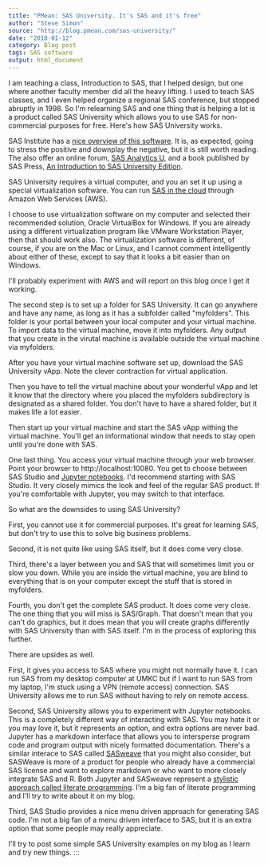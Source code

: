 ```yaml
---
title: "PMean: SAS University. It's SAS and it's free"
author: "Steve Simon"
source: "http://blog.pmean.com/sas-university/"
date: "2018-01-12"
category: Blog post
tags: SAS software
output: html_document
---
```


I am teaching a class, Introduction to SAS, that I helped design, but
one where another faculty member did all the heavy lifting. I used to
teach SAS classes, and I even helped organize a regional SAS conference,
but stopped abruptly in 1998. So I'm relearning SAS and one thing that
is helping a lot is a product called SAS University which allows you to
use SAS for non-commercial purposes for free. Here's how SAS University
works.

<!---More--->

SAS Institute has a [nice overview of this
software](https://www.sas.com/en_us/software/university-edition.html).
It is, as expected, going to stress the positive and downplay the
negative, but it is still worth reading. The also offer an online forum,
[SAS Analytics
U](https://communities.sas.com/t5/SAS-Analytics-U/bd-p/sas_analytics_u),
and a book published by SAS Press, [An Introduction to SAS University
Edition](https://www.sas.com/store/books/categories/getting-started/an-introduction-to-sas-university-edition/prodBK_68380_en.html).

SAS University requires a virtual computer, and you an set it up using a
special virtualization software. You can run [SAS in the
cloud](https://aws.amazon.com/marketplace/pp/B00WH10IKW) through Amazon
Web Services (AWS).

I choose to use virtualization software on my computer and selected
their recommended solution, Oracle VirtualBox for Windows. If you are
already using a different virtualization program like VMware Workstation
Player, then that should work also. The virtualization software is
different, of course, if you are on the Mac or Linux, and I cannot
comment intelligently about either of these, except to say that it looks
a bit easier than on Windows.

I'll probably experiment with AWS and will report on this blog once I
get it working.

The second step is to set up a folder for SAS University. It can go
anywhere and have any name, as long as it has a subfolder called
"myfolders". This folder is your portal between your local computer and
your virtual machine. To import data to the virtual machine, move it
into myfolders. Any output that you create in the virutal machine is
available outside the virtual machine via myfolders.

After you have your virtual machine software set up, download the SAS
University vApp. Note the clever contraction for virtual application.

Then you have to tell the virtual machine about your wonderful vApp and
let it know that the directory where you placed the myfolders
subdirectory is designated as a shared folder. You don't have to have a
shared folder, but it makes life a lot easier.

Then start up your virtual machine and start the SAS vApp withing the
virtual machine. You'll get an informational window that needs to stay
open until you're done with SAS.

One last thing. You access your virtual machine through your web
browser. Point your browser to http://localhost:10080. You get to choose
between SAS Studio and [Jupyter notebooks](http://jupyter.org/). I'd
recommend starting with SAS Studio. It very closely mimics the look and
feel of the regular SAS product. If you're comfortable with Jupyter, you
may switch to that interface.

So what are the downsides to using SAS University?

First, you cannot use it for commercial purposes. It's great for
learning SAS, but don't try to use this to solve big business problems.

Second, it is not quite like using SAS itself, but it does come very
close.

Third, there's a layer between you and SAS that will sometimes limit you
or slow you down. While you are inside the virtual machine, you are
blind to everything that is on your computer except the stuff that is
stored in myfolders.

Fourth, you don't get the complete SAS product. It does come very close.
The one thing that you will miss is SAS/Graph. That doesn't mean that
you can't do graphics, but it does mean that you will create graphs
differently with SAS University than with SAS itself. I'm in the process
of exploring this further.

There are upsides as well.

First, it gives you access to SAS where you might not normally have it.
I can run SAS from my desktop computer at UMKC but if I want to run SAS
from my laptop, I'm stuck using a VPN (remote access) connection. SAS
University allows me to run SAS without having to rely on remote access.

Second, SAS University allows you to experiment with Jupyter notebooks.
This is a completely different way of interacting with SAS. You may hate
it or you may love it, but it represents an option, and extra options
are never bad. Jupyter has a markdown interface that allows you to
intersperse program code and program output with nicely formatted
documentation. There's a similar interace to SAS called
[SASweave](http://homepage.divms.uiowa.edu/~rlenth/SASweave/) that you
might also consider, but SASWeave is more of a product for people who
already have a commercial SAS license and want to explore markdown or
who want to more closely integrate SAS and R. Both Jupyter and SASweave
represent a [stylistic approach called literate
programming](https://en.wikipedia.org/wiki/Literate_programming). I'm a
big fan of literate programming and I'll try to write about it on my
blog.

Third, SAS Studio provides a nice menu driven approach for generating
SAS code. I'm not a big fan of a menu driven interface to SAS, but it is
an extra option that some people may really appreciate.

I'll try to post some simple SAS University examples on my blog as I
learn and try new things.
:::

